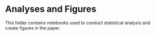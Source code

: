 # Analyses and Figures

This folder contains notebooks used to conduct statistical analysis and create figures in the paper. 
